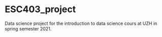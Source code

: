 # ESC403_project
Data science project for the introduction to data science cours at UZH in spring semester 2021.
